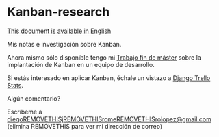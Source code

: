 # Kanban-research

[This document is available in English](README.md)

Mis notas e investigación sobre Kanban.

Ahora mismo sólo disponible tengo mi [Trabajo fin de máster](master-thesis/master-thesis-diegojromerolopez-es.pdf) sobre la implantación de Kanban en un equipo de desarrollo.

Si estás interesado en aplicar Kanban, échale un vistazo a [Django Trello Stats](https://github.com/diegojromerolopez/django-trello-stats).

Algún comentario?

Escríbeme a diegoREMOVETHISjREMOVETHISromeREMOVETHISrolopez@gmail.com (elimina REMOVETHIS para ver mi dirección de correo)
